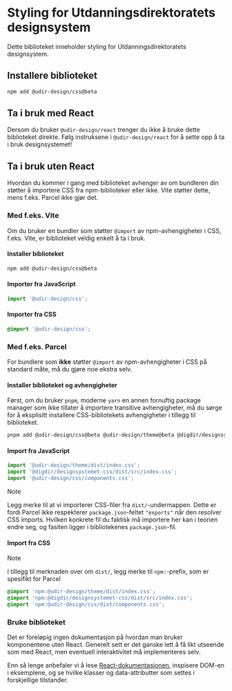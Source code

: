 # Styling for Utdanningsdirektoratets designsystem

Dette biblioteket inneholder styling for Utdanningsdirektoratets designsystem.

## Installere biblioteket

```bash
npm add @udir-design/css@beta
```

## Ta i bruk med React

Dersom du bruker `@udir-design/react` trenger du ikke å bruke dette biblioteket direkte. Følg instruksene i `@udir-design/react` for å sette opp å ta i bruk designsystemet!

## Ta i bruk uten React

Hvordan du kommer i gang med biblioteket avhenger av om bundleren din støtter å importere CSS fra npm-biblioteker eller ikke. Vite støtter dette, mens f.eks. Parcel ikke gjør det.

### Med f.eks. Vite

Om du bruker en bundler som støtter `@import` av npm-avhengigheter i CSS, f.eks. Vite, er biblioteket veldig enkelt å ta i bruk.

#### Installer biblioteket

```sh
npm add @udir-design/css@beta
```

#### Importer fra JavaScript

```js
import '@udir-design/css';
```

#### Importer fra CSS

```css
@import '@udir-design/css';
```

### Med f.eks. Parcel

For bundlere som **ikke** støtter `@import` av npm-avhengigheter i CSS på standard måte, må du gjøre noe ekstra selv.

#### Installer biblioteket og avhengigheter

Først, om du bruker `pnpm`, moderne `yarn` en annen fornuftig package manager som ikke tillater å importere transitive avhengigheter, må du sørge for å eksplisitt installere CSS-bibliotekets avhengigheter i tillegg til biblioteket.

```sh
pnpm add @udir-design/css@beta @udir-design/theme@beta @digdir/designsystemet-css
```

#### Import fra JavaScript

```js
import '@udir-design/theme/dist/index.css';
import '@digdir/designsystemet-css/dist/src/index.css';
import '@udir-design/css/components.css';
```

> [!NOTE]
> Legg merke til at vi importerer CSS-filer fra `dist/`-undermappen. Dette er fordi
> Parcel ikke respekterer `package.json`-feltet `"exports"` når den resolver CSS imports.
> Hvilken konkrete fil du faktisk må importere her kan i teorien endre seg, og fasiten
> ligger i bibliotekenes `package.json`-fil.

#### Import fra CSS

> [!NOTE]
> I tillegg til merknaden over om `dist/`, legg merke til `npm:`-prefix, som er
> spesifikt for Parcel

```css
@import 'npm:@udir-design/theme/dist/index.css';
@import 'npm:@digdir/designsystemet-css/dist/src/index.css';
@import 'npm:@udir-design/css/dist/components.css';
```

### Bruke biblioteket

Det er foreløpig ingen dokumentasjon på hvordan man bruker komponentene uten React. Generelt sett er det ganske lett å få likt utseende som med React, men eventuell interaktivitet må implementeres selv.

Enn så lenge anbefaler vi å lese [React-dokumentasjonen](https://design.udir.no), inspisere DOM-en i eksemplene, og se hvilke klasser og data-attributter som settes i forskjellige tilstander.
